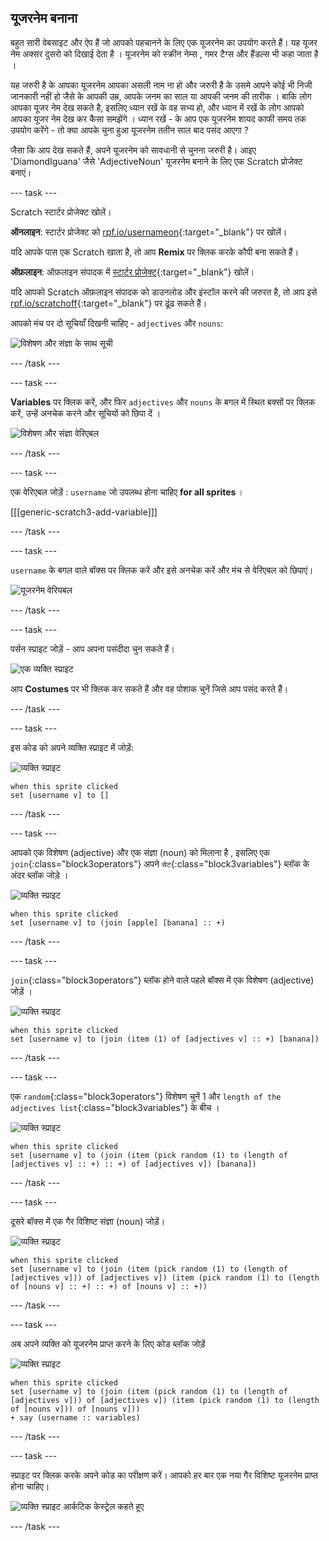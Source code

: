 ## यूजरनेम बनाना

बहुत सारी वेबसाइट और ऐप हैं जो आपको पहचानने के लिए एक यूजरनेम का उपयोग करते हैं। यह यूजर नेम अक्सर दुसरो को दिखाई देता है । यूजरनेम को स्क्रीन नेम्स , गमर टैग्स और हैंडल्स भी कहा जाता है ।

यह जरुरी है के आपका यूजरनेम आपका असली नाम ना हो और जरुरी है के उसमे आपने कोई भी निजी जानकारी नहीं हो जैसे के आपकी उम्र, आपके जनम का साल या आपकी जनम की तारीक । बाकि लोग आपका यूजर नेम देख सकते है, इसलिए ध्यान रखें के वह सभ्य हो, और ध्यान में रखें के लोग आपको आपका यूजर नेम देख कर कैसा समझेंगे । ध्यान रखें - के आप एक यूजरनेम शायद काफी समय तक उपयोग करेंगे - तो क्या आपके चुना हुआ यूजरनेम ततीन साल बाद पसंद आएगा ?

जैसा कि आप देख सकते हैं, अपने यूजरनेम को सावधानी से चुनना जरुरी है। आइए 'DiamondIguana' जैसे 'AdjectiveNoun' यूजरनेम बनाने के लिए एक Scratch प्रोजेक्ट बनाएं।

--- task ---

Scratch स्टार्टर प्रोजेक्ट खोलें।

**ऑनलाइन**: स्टार्टर प्रोजेक्ट को [rpf.io/usernameon](https://rpf.io/usernameon){:target="_blank"} पर खोलें।

यदि आपके पास एक Scratch खाता है, तो आप **Remix** पर क्लिक करके कौपी बना सकते हैं।

**ऑफ़लाइन**: ऑफ़लाइन संपादक में [स्टार्टर प्रोजेक्ट](https://rpf.io/p/hi-IN/username-generator-go){:target="_blank"} खोलें।

यदि आपको Scratch ऑफ़लाइन संपादक को डाउनलोड और इंस्टॉल करने की जरुरत है, तो आप इसे [rpf.io/scratchoff](https://rpf.io/scratchoff){:target="_blank"} पर ढूंढ सकते हैं।

आपको मंच पर दो सूचियाँ दिखनी चाहिए - `adjectives` और `nouns`:

![विशेषण और संज्ञा के साथ सूची](images/usernames-lists.png)

--- /task ---

--- task ---

**Variables** पर क्लिक करें, और फिर `adjectives` और `nouns` के बगल में स्थित बक्सों पर क्लिक करें, उन्हें अनचेक करने और सूचियों को छिपा दें ।

![विशेषण और संज्ञा वेरिएबल](images/usernames-hide.png)

--- /task ---

--- task ---

एक वेरिएबल जोड़ें : `username` जो उपलब्ध होना चाहिए **for all sprites** ।

[[[generic-scratch3-add-variable]]]

--- /task ---

--- task ---

`username` के बगल वाले बॉक्स पर क्लिक करें और इसे अनचेक करें और मंच से वेरिएबल को छिपाएं।

![यूजरनेम वेरियबल](images/usernames-hide-variable.png)

--- /task ---

--- task ---

पर्सन स्प्राइट जोड़ें - आप अपना पसंदीदा चुन सकते हैं।

![एक व्यक्ति स्प्राइट ](images/usernames-person.png)

आप **Costumes** पर भी क्लिक कर सकते हैं और वह पोशाक चुनें जिसे आप पसंद करते हैं।

--- /task ---

--- task ---

इस कोड को अपने व्यक्ति स्प्राइट में जोड़ें:

![व्यक्ति स्प्राइट ](images/person-sprite.png)

```blocks3
when this sprite clicked
set [username v] to []
```

--- /task ---

--- task ---

आपको एक विशेषण (adjective) और एक संज्ञा (noun) को मिलाना है , इसलिए एक `join`{:class="block3operators"} अपने `सेट`{:class="block3variables"} ब्लॉक के अंदर ब्लॉक जोड़े ।

![व्यक्ति स्प्राइट ](images/person-sprite.png)

```blocks3
when this sprite clicked
set [username v] to (join [apple] [banana] :: +)
```

--- /task ---

--- task ---

`join`{:class="block3operators"} ब्लॉक होने वाले पहले बॉक्स में एक विशेषण (adjective) जोड़ें ।

![व्यक्ति स्प्राइट ](images/person-sprite.png)

```blocks3
when this sprite clicked
set [username v] to (join (item (1) of [adjectives v] :: +) [banana])
```

--- /task ---

--- task ---

एक `random`{:class="block3operators"} विशेषण चुनें 1 और `length of the adjectives list`{:class="block3variables"} के बीच ।

![व्यक्ति स्प्राइट ](images/person-sprite.png)

```blocks3
when this sprite clicked
set [username v] to (join (item (pick random (1) to (length of [adjectives v] :: +) :: +) of [adjectives v]) [banana])
```

--- /task ---

--- task ---

दूसरे बॉक्स में एक गैर विशिष्ट संज्ञा (noun) जोड़ें।

![व्यक्ति स्प्राइट ](images/person-sprite.png)

```blocks3
when this sprite clicked
set [username v] to (join (item (pick random (1) to (length of [adjectives v])) of [adjectives v]) (item (pick random (1) to (length of [nouns v] :: +) :: +) of [nouns v] :: +))
```

--- /task ---

--- task ---

अब अपने व्यक्ति को यूजरनेम प्राप्त करने के लिए कोड ब्लॉक जोड़ें 

![व्यक्ति स्प्राइट ](images/person-sprite.png)

```blocks3
when this sprite clicked
set [username v] to (join (item (pick random (1) to (length of [adjectives v])) of [adjectives v]) (item (pick random (1) to (length of [nouns v])) of [nouns v]))
+ say (username :: variables)
```

--- /task ---

--- task ---

स्प्राइट पर क्लिक करके अपने कोड का परीक्षण करें। आपको हर बार एक नया गैर विशिष्ट यूजरनेम प्राप्त होना चाहिए।

![व्यक्ति स्प्राइट आर्कटिक केस्ट्रेल कहते हूए ](images/usernames-click.png)

--- /task ---
